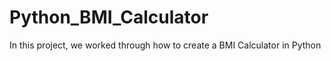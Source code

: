 # Python_BMI_Calculator
In this project, we worked through how to create a BMI Calculator in Python
